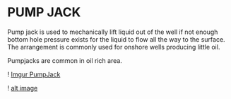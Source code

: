# PUMP JACK

Pump jack is used to mechanically lift liquid out of the well if not enough bottom hole pressure exists for the liquid to flow all the way to the surface.
The arrangement is commonly used for onshore wells producing little oil.

Pumpjacks are common in oil rich area.

! [Imgur PumpJack](https://imgur.com/7jf4qHi)

! [alt image](https://i.imgur.com/7jf4qHi.png)
